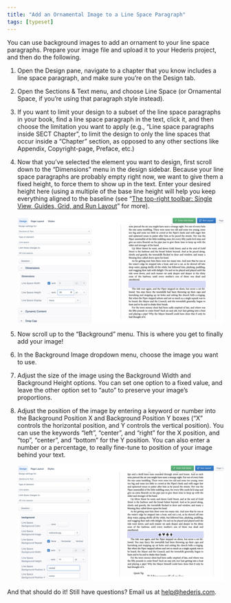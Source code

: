 ```yaml
---
title: "Add an Ornamental Image to a Line Space Paragraph"
tags: [typeset]
---
```

 
<html><body><section data-type="chapter" class="hsecchapter" data-hederis-type="hsecchapter" id="line-space-ornament" data-pi-attrs="id: line-space-ornament; data-tags: typeset;" role="doc-chapter" data-tags="typeset" data-author-name=" " data-book-title=" " title="Add an Ornamental Image to a Line Space Paragraph"><p class="hblkp" data-hederis-type="hblkp" id="p6doCiaQe">You can use background images to add an ornament to your line space paragraphs. Prepare your image file and upload it to your Hederis project, and then do the following.</p><ol class="hwprnumlist" data-hederis-type="hwprnumlist" id="pdZ3bEmkw"><li class="hblkoli" data-hederis-type="hblkoli" id="lip0F1fraw"><p class="hblkoli" data-hederis-type="hblklip" id="pmFHZk17D">Open the Design pane, navigate to a chapter that you know includes a line space paragraph, and make sure you&#8217;re on the Design tab.</p></li><li class="hblkoli" data-hederis-type="hblkoli" id="liX7iD6URd"><p class="hblkoli" data-hederis-type="hblklip" id="pXn5uBtOr">Open the Sections &amp; Text menu, and choose Line Space (or Ornamental Space, if you&#8217;re using that paragraph style instead).</p></li><li class="hblkoli" data-hederis-type="hblkoli" id="liyhtkeX4W"><p class="hblkoli" data-hederis-type="hblklip" id="pVFJRuiWf">If you want to limit your design to a subset of the line space paragraphs in your book, find a line space paragraph in the text, click it, and then choose the limitation you want to apply (e.g., &#8220;Line space paragraphs inside SECT Chapter&#8221;, to limit the design to only the line spaces that occur inside a &#8220;Chapter&#8221; section, as opposed to any other sections like Appendix, Copyright-page, Preface, etc.)</p></li><li class="hblkoli" data-hederis-type="hblkoli" id="limdJjrGCP"><p class="hblkoli" data-hederis-type="hblklip" id="p4o0hJVf7">Now that you&#8217;ve selected the element you want to design, first scroll down to the &#8220;Dimensions&#8221; menu in the design sidebar. Because your line space paragraphs are probably empty right now, we want to give them a fixed height, to force them to show up in the text. Enter your desired height here (using a multiple of the base line height will help you keep everything aligned to the baseline (see &#8220;<a href="{% link _docs/typeset-view-toolbar.md %}" data-hederis-type="hspana" id="puVrJlCpG"><span class="Hyperlink" data-hederis-type="hspnspan" id="pRB1V9Brn">The top-right toolbar: Single View, Guides, Grid, and Run Layout</span></a>&#8221; for more).</p><img data-hederis-type="hblkimg" class="hblkimg" id="pAezXYjqj" src="/images/linespace_height.png" data-img-src="/images/linespace_height.png"/></li><li class="hblkoli" data-hederis-type="hblkoli" id="lijVWqgQ7t"><p class="hblkoli" data-hederis-type="hblklip" id="pdchBXHYM">Now scroll up to the &#8220;Background&#8221; menu. This is where you get to finally add your image!</p></li><li class="hblkoli" data-hederis-type="hblkoli" id="liNuH4bM1p"><p class="hblkoli" data-hederis-type="hblklip" id="pDPQLT696">In the Background Image dropdown menu, choose the image you want to use.</p></li><li class="hblkoli" data-hederis-type="hblkoli" id="liwQ6aqnzI"><p class="hblkoli" data-hederis-type="hblklip" id="pw0oFB2iC">Adjust the size of the image using the Background Width and Background Height options. You can set one option to a fixed value, and leave the other option set to &#8220;auto&#8221; to preserve your image&#8217;s proportions.</p></li><li class="hblkoli" data-hederis-type="hblkoli" id="limiB4AsgC"><p class="hblkoli" data-hederis-type="hblklip" id="poDd9z0lf">Adjust the position of the image by entering a keyword or number into the Background Position X and Background Position Y boxes (&#8220;X&#8221; controls the horizontal position, and Y controls the vertical position). You can use the keywords &#8220;left&#8221;, &#8220;center&#8221;, and &#8220;right&#8221; for the X position, and &#8220;top&#8221;, &#8220;center&#8221;, and &#8220;bottom&#8221; for the Y position. You can also enter a number or a percentage, to really fine-tune to position of your image behind your text.</p><img data-hederis-type="hblkimg" class="hblkimg" id="prW7lcW0D" src="/images/linespace_done.png" data-img-src="/images/linespace_done.png"/></li></ol><p class="hblkp" data-hederis-type="hblkp" id="p90HS0qlH">And that should do it! Still have questions? Email us at <a href="mailto:help@hederis.com" data-hederis-type="hspana" id="pZAXV4vAC"><span class="Hyperlink" data-hederis-type="hspnspan" id="p2hrNYI9U">help@hederis.com</span></a>. </p></section></body></html>
